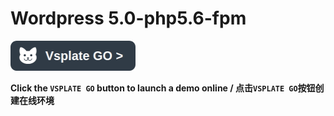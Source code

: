 # Wordpress 5.0-php5.6-fpm

<a href="https://www.vsplate.com/?docker-compose=https://github.com/vsplate/dcenvs/wordpress/5.0-php5.6-fpm"><img alt="VSPLATE GO" src="https://raw.githubusercontent.com/vsplate/images/master/vsgo_btn.png" width="200px"></a>

**Click the `VSPLATE GO` button to launch a demo online / 点击`VSPLATE GO`按钮创建在线环境**